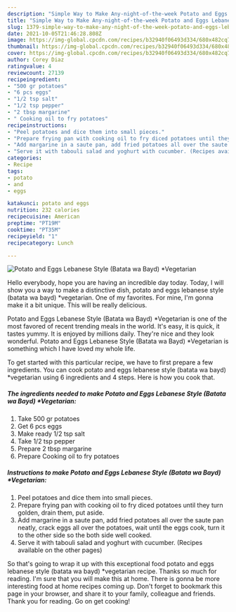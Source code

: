 ```yaml
---
description: "Simple Way to Make Any-night-of-the-week Potato and Eggs Lebanese Style (Batata wa Bayd) *Vegetarian"
title: "Simple Way to Make Any-night-of-the-week Potato and Eggs Lebanese Style (Batata wa Bayd) *Vegetarian"
slug: 1379-simple-way-to-make-any-night-of-the-week-potato-and-eggs-lebanese-style-batata-wa-bayd-vegetarian
date: 2021-10-05T21:46:28.808Z
image: https://img-global.cpcdn.com/recipes/b32940f06493d334/680x482cq70/potato-and-eggs-lebanese-style-batata-wa-bayd-vegetarian-recipe-main-photo.jpg
thumbnail: https://img-global.cpcdn.com/recipes/b32940f06493d334/680x482cq70/potato-and-eggs-lebanese-style-batata-wa-bayd-vegetarian-recipe-main-photo.jpg
cover: https://img-global.cpcdn.com/recipes/b32940f06493d334/680x482cq70/potato-and-eggs-lebanese-style-batata-wa-bayd-vegetarian-recipe-main-photo.jpg
author: Corey Diaz
ratingvalue: 4
reviewcount: 27139
recipeingredient:
- "500 gr potatoes"
- "6 pcs eggs"
- "1/2 tsp salt"
- "1/2 tsp pepper"
- "2 tbsp margarine"
- " Cooking oil to fry potatoes"
recipeinstructions:
- "Peel potatoes and dice them into small pieces."
- "Prepare frying pan with cooking oil to fry diced potatoes until they turn golden, drain them, put aside."
- "Add margarine in a saute pan, add fried potatoes all over the saute pan neatly, crack eggs all over the potatoes, wait until the eggs cook, turn it to the other side so the both side well cooked."
- "Serve it with tabouli salad and yoghurt with cucumber. (Recipes available on the other pages)"
categories:
- Recipe
tags:
- potato
- and
- eggs

katakunci: potato and eggs 
nutrition: 232 calories
recipecuisine: American
preptime: "PT19M"
cooktime: "PT35M"
recipeyield: "1"
recipecategory: Lunch

---
```



![Potato and Eggs Lebanese Style (Batata wa Bayd) *Vegetarian](https://img-global.cpcdn.com/recipes/b32940f06493d334/680x482cq70/potato-and-eggs-lebanese-style-batata-wa-bayd-vegetarian-recipe-main-photo.jpg)

Hello everybody, hope you are having an incredible day today. Today, I will show you a way to make a distinctive dish, potato and eggs lebanese style (batata wa bayd) *vegetarian. One of my favorites. For mine, I'm gonna make it a bit unique. This will be really delicious.



Potato and Eggs Lebanese Style (Batata wa Bayd) *Vegetarian is one of the most favored of recent trending meals in the world. It's easy, it is quick, it tastes yummy. It is enjoyed by millions daily. They're nice and they look wonderful. Potato and Eggs Lebanese Style (Batata wa Bayd) *Vegetarian is something which I have loved my whole life.


To get started with this particular recipe, we have to first prepare a few ingredients. You can cook potato and eggs lebanese style (batata wa bayd) *vegetarian using 6 ingredients and 4 steps. Here is how you cook that.

<!--inarticleads1-->

##### The ingredients needed to make Potato and Eggs Lebanese Style (Batata wa Bayd) *Vegetarian:

1. Take 500 gr potatoes
1. Get 6 pcs eggs
1. Make ready 1/2 tsp salt
1. Take 1/2 tsp pepper
1. Prepare 2 tbsp margarine
1. Prepare  Cooking oil to fry potatoes




<!--inarticleads2-->

##### Instructions to make Potato and Eggs Lebanese Style (Batata wa Bayd) *Vegetarian:

1. Peel potatoes and dice them into small pieces.
1. Prepare frying pan with cooking oil to fry diced potatoes until they turn golden, drain them, put aside.
1. Add margarine in a saute pan, add fried potatoes all over the saute pan neatly, crack eggs all over the potatoes, wait until the eggs cook, turn it to the other side so the both side well cooked.
1. Serve it with tabouli salad and yoghurt with cucumber. (Recipes available on the other pages)




So that's going to wrap it up with this exceptional food potato and eggs lebanese style (batata wa bayd) *vegetarian recipe. Thanks so much for reading. I'm sure that you will make this at home. There is gonna be more interesting food at home recipes coming up. Don't forget to bookmark this page in your browser, and share it to your family, colleague and friends. Thank you for reading. Go on get cooking!
